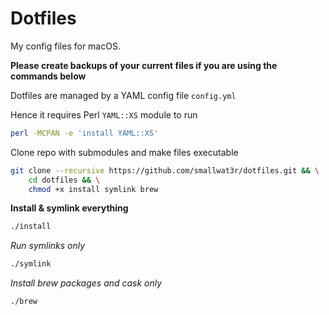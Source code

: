 # Dotfiles  

My config files for macOS.  

**Please create backups of your current files if you are using the commands below**   

Dotfiles are managed by a YAML config file `config.yml`  

Hence it requires Perl `YAML::XS` module to run 
```sh
perl -MCPAN -e 'install YAML::XS'
```

Clone repo with submodules and make files executable  
```sh
git clone --recursive https://github.com/smallwat3r/dotfiles.git && \
    cd dotfiles && \
    chmod +x install symlink brew
```

**Install & symlink everything**  
```sh
./install
```

_Run symlinks only_  
```sh
./symlink
```

_Install brew packages and cask only_  
```sh
./brew
```
